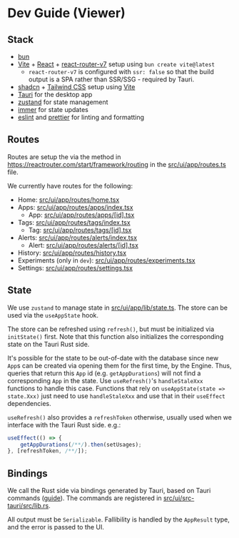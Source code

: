 # Dev Guide (Viewer) 

## Stack

- [bun](https://bun.sh/)
- [Vite](https://vite.dev/) + [React](https://react.dev/) + [react-router-v7](https://reactrouter.com/home) setup using `bun create vite@latest`
  - `react-router-v7` is configured with `ssr: false` so that the build output is a SPA rather than SSR/SSG - required by Tauri.
- [shadcn](https://ui.shadcn.com/) + [Tailwind CSS](https://tailwindcss.com/) setup using [Vite](https://ui.shadcn.com/docs/installation/vite)
- [Tauri](https://v2.tauri.app/) for the desktop app
- [zustand](https://zustand.docs.pmnd.rs/) for state management
- [immer](https://immerjs.github.io/immer/) for state updates
- [eslint](https://eslint.org/) and [prettier](https://prettier.io/) for linting and formatting

## Routes

Routes are setup the via the method in https://reactrouter.com/start/framework/routing in the [src/ui/app/routes.ts](src/ui/app/routes.ts) file.

We currently have routes for the following:
- Home: [src/ui/app/routes/home.tsx](src/ui/app/routes/home.tsx)
- Apps: [src/ui/app/routes/apps/index.tsx](src/ui/app/routes/apps/index.tsx)
    - App: [src/ui/app/routes/apps/[id].tsx](src/ui/app/routes/apps/[id].tsx)
- Tags: [src/ui/app/routes/tags/index.tsx](src/ui/app/routes/tags/index.tsx)
    - Tag: [src/ui/app/routes/tags/[id].tsx](src/ui/app/routes/tags/[id].tsx)
- Alerts: [src/ui/app/routes/alerts/index.tsx](src/ui/app/routes/alerts/index.tsx)
    - Alert: [src/ui/app/routes/alerts/[id].tsx](src/ui/app/routes/alerts/[id].tsx)
- History: [src/ui/app/routes/history.tsx](src/ui/app/routes/history.tsx)
- Experiments (only in `dev`): [src/ui/app/routes/experiments.tsx](src/ui/app/routes/experiments.tsx)
- Settings: [src/ui/app/routes/settings.tsx](src/ui/app/routes/settings.tsx)

## State

We use `zustand` to manage state in [src/ui/app/lib/state.ts](src/ui/app/lib/state.ts). The store can be used via the `useAppState` hook.

The store can be refreshed using `refresh()`, but must be initialized via `initState()` first. Note that this function also initializes the corresponding state on the Tauri Rust side.

It's possible for the state to be out-of-date with the database since new `App`s can be created via opening them for the first time, by the Engine. 
Thus, queries that return this `App` id (e.g. `getAppDurations`) will not find a corresponding `App` in the state. Use `useRefresh()`'s `handleStaleXxx`
functions to handle this case. Functions that rely on `useAppState(state => state.Xxx)` just need to use `handleStaleXxx` and use that in their
`useEffect` dependencies.

`useRefresh()` also provides a `refreshToken` otherwise, usually used when we interface with the Tauri Rust side. e.g.:
```ts
useEffect(() => {
    getAppDurations(/**/).then(setUsages);
}, [refreshToken, /**/]);
```

## Bindings

We call the Rust side via bindings generated by Tauri, based on Tauri commands ([guide](https://v2.tauri.app/develop/calling-rust/)). The commands are registered in [src/ui/src-tauri/src/lib.rs](src/ui/src-tauri/src/lib.rs).

All output must be `Serializable`. Fallibility is handled by the `AppResult` type, and the error is passed to the UI.